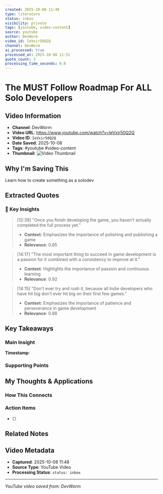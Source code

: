 ```yaml
---
created: 2025-10-08 11:48
type: literature
status: inbox
visibility: private
tags: [youtube, video-content]
source: youtube
author: DevWorm
video_id: IeVxir50Q2Q
channel: DevWorm
ai_processed: true
processed_at: 2025-10-08 11:51
quote_count: 3
processing_time_seconds: 0.0
---
```



# The MUST Follow Roadmap For ALL Solo Developers

## Video Information
- **Channel**: DevWorm
- **Video URL**: https://www.youtube.com/watch?v=IeVxir50Q2Q
- **Video ID**: `IeVxir50Q2Q`
- **Date Saved**: 2025-10-08
- **Tags**: #youtube #video-content
- **Thumbnail**: ![Video Thumbnail](https://i.ytimg.com/vi/IeVxir50Q2Q/hqdefault.jpg)

## Why I'm Saving This
Learn how to create something as a solodev

## Extracted Quotes

### 🎯 Key Insights

> [12:39] "Once you finish developing the game, you haven't actually completed the full process yet."
> - **Context**: Emphasizes the importance of polishing and publishing a game
> - **Relevance**: 0.85

> [14:17] "The most important thing to succeed in game development is a passion for it combined with a consistency to improve at it."
> - **Context**: Highlights the importance of passion and continuous learning
> - **Relevance**: 0.92

> [14:15] "Don't ever try and rush it, because all Indie developers who have hit big don't ever hit big on their first few games."
> - **Context**: Emphasizes the importance of patience and perseverance in game development
> - **Relevance**: 0.88


## Key Takeaways
<!-- As you watch, capture key points here -->

### Main Insight
> 

**Timestamp**: 

### Supporting Points
<!-- Add more as you watch -->

## My Thoughts & Applications

### How This Connects
<!-- Links to your existing knowledge -->

### Action Items
- [ ] 

## Related Notes
<!-- Add [[wiki-links]] as you make connections -->

## Video Metadata
<!-- Auto-filled for future reference -->
- **Captured**: 2025-10-08 11:48
- **Source Type**: YouTube Video
- **Processing Status**: `status: inbox`

---
*YouTube video saved from: DevWorm*
